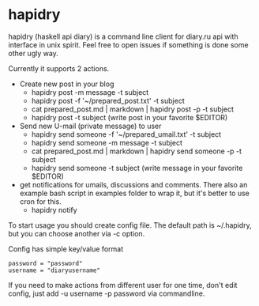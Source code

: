 # hapidry

hapidry (haskell api diary) is a command line client for diary.ru api with interface in unix spirit. Feel free to open issues if something is done some other ugly way.

Currently it supports 2 actions.

* Create new post in your blog
	* hapidry post -m message -t subject
	* hapidry post -f '~/prepared_post.txt' -t subject
	* cat prepared_post.md | markdown | hapidry post -p -t subject
	* hapidry post -t subject (write post in your favorite $EDITOR)
* Send new U-mail (private message) to user
    * hapidry send someone -f '~/prepared_umail.txt' -t subject
	* hapidry send someone -m message -t subject
	* cat prepared_post.md | markdown | hapidry send someone -p -t subject
	* hapidry send someone -t subject (write message in your favorite $EDITOR)
* get notifications for umails, discussions and comments. There also an example bash script in examples folder to wrap it, but it's better to use cron for this.
    * hapidry notify

To start usage you should create config file. The default path is ~/.hapidry, but you can choose another via -c option.

Config has simple key/value format

```
password = "password"
username = "diaryusername"
```

If you need to make actions from different user for one time, don't edit config, just add -u username -p password via commandline.
